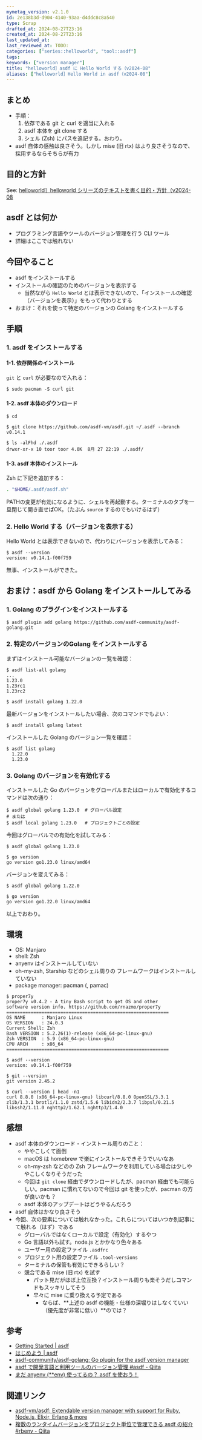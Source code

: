 ```yaml
---
mymetag_version: v2.1.0
id: 2e138b3d-d904-4140-93aa-d4ddc8c8a540
type: Scrap
drafted_at: 2024-08-27T23:16
created_at: 2024-08-27T23:16
last_updated_at:
last_reviewed_at: TODO:
categories: ["series::helloworld", "tool::asdf"]
tags:
keywords: ["version manager"]
title: "helloworld］asdf に Hello World する（v2024-08"
aliases: ["helloworld］Hello World in asdf（v2024-08"]
---
```


## まとめ

- 手順：
    1. 依存である git と curl を適当に入れる
    2. asdf 本体を git clone する
    3. シェル (Zsh) にパスを追記する。おわり。
- asdf 自体の感触は良さそう。しかし mise (旧 rtx) はより良さそうなので、採用するならそちらが有力

## 目的と方針

See: [helloworld］helloworld シリーズのテキストを書く目的・方針（v2024-08](./a8edd76c-963b-4cd1-affc-fc8be160ca11.md)

## asdf とは何か

- プログラミング言語やツールのバージョン管理を行う CLI ツール
- 詳細はここでは触れない

## 今回やること

- asdf をインストールする
- インストールの確認のためのバージョンを表示する
    - 当然ながら `Hello World` とは表示できないので、「インストールの確認（バージョンを表示）」をもって代わりとする
- おまけ：それを使って特定のバージョンの Golang をインストールする

## 手順

### 1. asdf をインストールする

#### 1-1. 依存関係のインストール

`git` と `curl` が必要なので入れる：

```console
$ sudo pacman -S curl git
```

#### 1-2. asdf 本体のダウンロード

```console
$ cd

$ git clone https://github.com/asdf-vm/asdf.git ~/.asdf --branch v0.14.1
```

```console
$ ls -alFhd ./.asdf
drwxr-xr-x 10 toor toor 4.0K  8月 27 22:19 ./.asdf/
```

#### 1-3. asdf 本体のインストール

Zsh に下記を追加する：

```zsh
. "$HOME/.asdf/asdf.sh"
```

PATHの変更が有効になるように、シェルを再起動する。ターミナルのタブを一旦閉じて開き直せばOK。（たぶん `source` するのでもいけるはず）

### 2. Hello World する（バージョンを表示する）

Hello World とは表示できないので、代わりにバージョンを表示してみる：

```console
$ asdf --version
version: v0.14.1-f00f759
```

無事、インストールができた。

## おまけ：asdf から Golang をインストールしてみる

### 1. Golang のプラグインをインストールする

```console
$ asdf plugin add golang https://github.com/asdf-community/asdf-golang.git
```

### 2. 特定のバージョンのGolang をインストールする

まずはインストール可能なバージョンの一覧を確認：

```console
$ asdf list-all golang
...
1.23.0
1.23rc1
1.23rc2
```

```console
$ asdf install golang 1.22.0
```

最新バージョンをインストールしたい場合、次のコマンドでもよい：

```console
$ asdf install golang latest
```

インストールした Golang のバージョン一覧を確認：

```console
$ asdf list golang
  1.22.0
  1.23.0
```

### 3. Golang のバージョンを有効化する

インストールした Go のバージョンをグローバルまたはローカルで有効化するコマンドは次の通り：

```console
$ asdf global golang 1.23.0  # グローバル設定
# または
$ asdf local golang 1.23.0   # プロジェクトごとの設定
```

今回はグローバルでの有効化を試してみる：

```console
$ asdf global golang 1.23.0

$ go version
go version go1.23.0 linux/amd64
```

バージョンを変えてみる：

```console
$ asdf global golang 1.22.0

$ go version
go version go1.22.0 linux/amd64
```

以上でおわり。

## 環境

- OS: Manjaro
- shell: Zsh
- anyenv はインストールしていない
- oh-my-zsh, Starship などのシェル周りの フレームワークはインストールしていない
- package manager: pacman (, pamac)

```console
$ proper7y
proper7y v0.4.2 - A tiny Bash script to get OS and other
software version info. https://github.com/rnazmo/proper7y
============================================================
OS NAME      : Manjaro Linux
OS VERSION   : 24.0.3
Current Shell: Zsh
Bash VERSION : 5.2.26(1)-release (x86_64-pc-linux-gnu)
Zsh VERSION  : 5.9 (x86_64-pc-linux-gnu)
CPU ARCH     : x86_64
============================================================

$ asdf --version
version: v0.14.1-f00f759

$ git --version
git version 2.45.2

$ curl --version | head -n1
curl 8.8.0 (x86_64-pc-linux-gnu) libcurl/8.8.0 OpenSSL/3.3.1 zlib/1.3.1 brotli/1.1.0 zstd/1.5.6 libidn2/2.3.7 libpsl/0.21.5 libssh2/1.11.0 nghttp2/1.62.1 nghttp3/1.4.0
```

## 感想

- asdf 本体のダウンロード・インストール周りのこと：
  - ややこしくて面倒
  - macOS は homebrew で楽にインストールできそうでいいなあ
  - oh-my-zsh などのの Zsh フレームワークを利用している場合は少しややこしくなりそうだった
  - 今回は `git clone` 経由でダウンロードしたが、pacman 経由でも可能らしい。pacman に慣れてないので今回は git を使ったが、pacman の方が良いかも？
  - asdf 本体のアップデートはどうやるんだろう
- asdf 自体はかなり良さそう
- 今回、次の要素については触れなかった。これらについてはいつか別記事にて触れる（はず）である
  - グローバルではなくローカルで設定（有効化）するやつ
  - Go 言語以外も試す。node.js とかかなり色々ある
  - ユーザー用の設定ファイル `.asdfrc`
  - プロジェクト用の設定ファイル `.tool-versions`
  - ターミナルの保管も有効にできるらしい？
  - 競合である mise (旧 rtx) を試す
    - パット見だがほぼ上位互換？インストール周りも楽そうだしコマンドもスッキリしてそう
    - 早々に mise に乗り換える予定である
      - ならば、**上述の asdf の機能・仕様の深堀りはしなくていい（優先度が非常に低い）**のでは？

## 参考

- [Getting Started | asdf](https://asdf-vm.com/guide/getting-started.html)
- [はじめよう | asdf](https://asdf-vm.com/ja-jp/guide/getting-started.html)
- [asdf-community/asdf-golang: Go plugin for the asdf version manager](https://github.com/asdf-community/asdf-golang)
- [asdf で開発言語と利用ツールのバージョン管理 #asdf - Qiita](https://qiita.com/RuyPKG/items/d4ea8baab1e0a17ae927)
- [まだ anyenv (**env) 使ってるの？ asdf を使おう！](https://zenn.dev/noraworld/articles/replace-anyenv-with-asdf)

## 関連リンク

- [asdf-vm/asdf: Extendable version manager with support for Ruby, Node.js, Elixir, Erlang & more](https://github.com/asdf-vm/asdf)
- [複数のランタイムバージョンをプロジェクト単位で管理できる asdf の紹介 #rbenv - Qiita](https://qiita.com/iisaka51/items/eeb3a7fdc2b4f70b2b4f)
